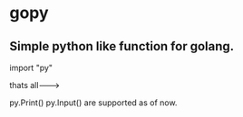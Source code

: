 # gopy

## Simple python like function for golang.

import "py"

thats all---> 

py.Print()
py.Input()
are supported as of now.
